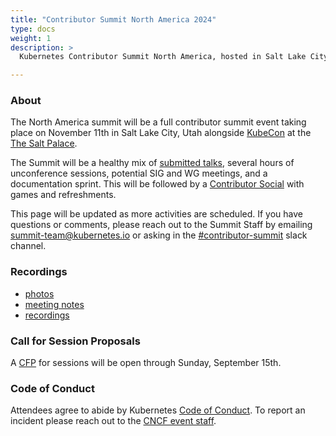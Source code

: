 ```yaml
---
title: "Contributor Summit North America 2024"
type: docs
weight: 1
description: >
  Kubernetes Contributor Summit North America, hosted in Salt Lake City, Utah.

---
```



### About

The North America summit will be a full contributor summit event taking place on November 11th
in Salt Lake City, Utah alongside
<a href="https://events.linuxfoundation.org/kubecon-cloudnativecon-north-america/" rel="noopener noreferrer" target="_blank">KubeCon</a>
at the
<a href="https://www.visitsaltlake.com/salt-palace-convention-center/" rel="noopener noreferrer" target="_blank">The Salt Palace</a>.

The Summit will be a healthy mix of [submitted talks](/events/2024/kcsna/schedule/#cfp),
several hours of unconference sessions, potential SIG and WG meetings, and a documentation
sprint.  This will be followed by a [Contributor Social](/events/2024/kcsna/social) with games
and refreshments.

This page will be updated as more activities are scheduled. If you have
questions or comments, please reach out to the Summit Staff by emailing
summit-team@kubernetes.io or asking in the
<a href="https://kubernetes.slack.com/messages/contributor-summit" rel="noopener noreferrer" target="_blank">#contributor-summit</a>
slack channel.

[location]: /events/2024/kcsna/location/

### Recordings

- [photos](https://www.flickr.com/photos/143247548@N03/albums/72177720321919003/)
- [meeting notes](https://drive.google.com/drive/folders/15sgNO5_DTu9-IxN4vQk5vjySRtqFD9uL)
- [recordings](https://www.youtube.com/playlist?list=PL69nYSiGNLP3n4uLnCymwGVtaOIA7MfuP)

### Call for Session Proposals

A [CFP] for sessions will be open through Sunday, September 15th.

[CFP]: https://forms.gle/5RJBiKtuYsBDYAsVA

### Code of Conduct

Attendees agree to abide by Kubernetes [Code of Conduct]. To report an incident
please reach out to the [CNCF event staff].

[Code of Conduct]: /community/code-of-conduct
[CNCF event staff]: https://events.linuxfoundation.org/kubecon-cloudnativecon-north-america/attend/code-of-conduct/#unacceptable-behavior

[email us]: mailto:summit-team@kubernetes.io
